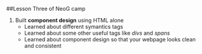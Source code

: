 ##Lesson Three of NeoG camp
1. Built **component design** using HTML alone
   - Learned about different symantics tags
   - Learned about some other useful tags like _divs_ and _spans_
   - Learned about component design so that your webpage looks clean and consistent
